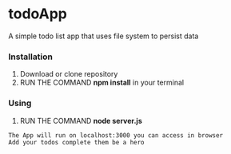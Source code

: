 # todoApp
A simple todo list app that uses file system to persist data

### Installation
1. Download or clone repository
2. RUN THE COMMAND **npm install** in your terminal

### Using
1. RUN THE COMMAND **node server.js**

~~~~
The App will run on localhost:3000 you can access in browser
Add your todos complete them be a hero
~~~~
